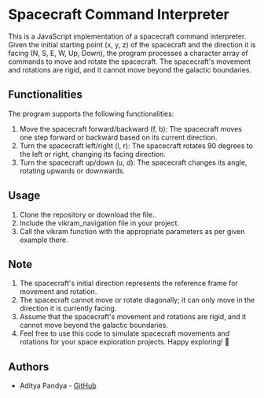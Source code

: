 # Spacecraft Command Interpreter

This is a JavaScript implementation of a spacecraft command interpreter. Given the initial starting point (x, y, z) of the spacecraft and the direction it is facing (N, S, E, W, Up, Down), the program processes a character array of commands to move and rotate the spacecraft. The spacecraft's movement and rotations are rigid, and it cannot move beyond the galactic boundaries.

## Functionalities

The program supports the following functionalities:

1. Move the spacecraft forward/backward (f, b): The spacecraft moves one step forward or backward based on its current direction.
2. Turn the spacecraft left/right (l, r): The spacecraft rotates 90 degrees to the left or right, changing its facing direction.
3. Turn the spacecraft up/down (u, d): The spacecraft changes its angle, rotating upwards or downwards.

## Usage

1. Clone the repository or download the file..
2. Include the vikram_navigation file in your project.
3. Call the vikram function with the appropriate parameters as per given example there.

## Note
1. The spacecraft's initial direction represents the reference frame for movement and rotation.
2. The spacecraft cannot move or rotate diagonally; it can only move in the direction it is currently facing.
3. Assume that the spacecraft's movement and rotations are rigid, and it cannot move beyond the galactic boundaries.
4. Feel free to use this code to simulate spacecraft movements and rotations for your space exploration projects. Happy exploring! 🚀

## Authors

- Aditya Pandya - [GitHub](https://github.com/AdityaPandya23)
